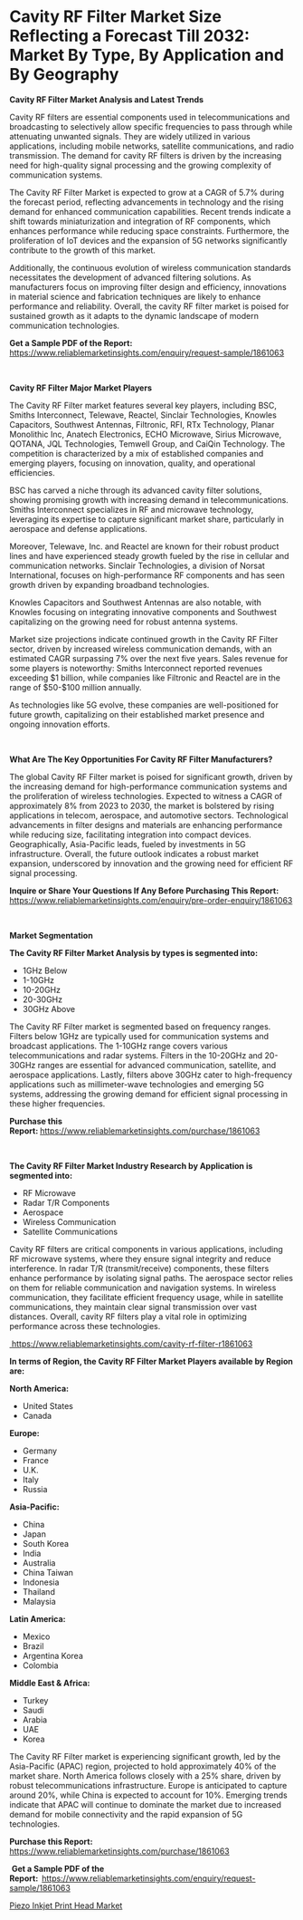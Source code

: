 <p><h1>Cavity RF Filter Market Size Reflecting a Forecast Till 2032: Market By Type, By Application and By Geography</h1></p><p><strong>Cavity RF Filter Market Analysis and Latest Trends</strong></p>
<p><p>Cavity RF filters are essential components used in telecommunications and broadcasting to selectively allow specific frequencies to pass through while attenuating unwanted signals. They are widely utilized in various applications, including mobile networks, satellite communications, and radio transmission. The demand for cavity RF filters is driven by the increasing need for high-quality signal processing and the growing complexity of communication systems.</p><p>The Cavity RF Filter Market is expected to grow at a CAGR of 5.7% during the forecast period, reflecting advancements in technology and the rising demand for enhanced communication capabilities. Recent trends indicate a shift towards miniaturization and integration of RF components, which enhances performance while reducing space constraints. Furthermore, the proliferation of IoT devices and the expansion of 5G networks significantly contribute to the growth of this market.</p><p>Additionally, the continuous evolution of wireless communication standards necessitates the development of advanced filtering solutions. As manufacturers focus on improving filter design and efficiency, innovations in material science and fabrication techniques are likely to enhance performance and reliability. Overall, the cavity RF filter market is poised for sustained growth as it adapts to the dynamic landscape of modern communication technologies.</p></p>
<p><strong>Get a Sample PDF of the Report:&nbsp;</strong> <a href="https://www.reliablemarketinsights.com/enquiry/request-sample/1861063?utm_campaign=3274&utm_medium=2&utm_source=Github&utm_content=ia&utm_term=12042025&utm_id=cavity-rf-filter">https://www.reliablemarketinsights.com/enquiry/request-sample/1861063</a></p>
<p>&nbsp;</p>
<p><strong>Cavity RF Filter Major Market Players</strong></p>
<p><p>The Cavity RF Filter market features several key players, including BSC, Smiths Interconnect, Telewave, Reactel, Sinclair Technologies, Knowles Capacitors, Southwest Antennas, Filtronic, RFI, RTx Technology, Planar Monolithic Inc, Anatech Electronics, ECHO Microwave, Sirius Microwave, QOTANA, JQL Technologies, Temwell Group, and CaiQin Technology. The competition is characterized by a mix of established companies and emerging players, focusing on innovation, quality, and operational efficiencies.</p><p>BSC has carved a niche through its advanced cavity filter solutions, showing promising growth with increasing demand in telecommunications. Smiths Interconnect specializes in RF and microwave technology, leveraging its expertise to capture significant market share, particularly in aerospace and defense applications.</p><p>Moreover, Telewave, Inc. and Reactel are known for their robust product lines and have experienced steady growth fueled by the rise in cellular and communication networks. Sinclair Technologies, a division of Norsat International, focuses on high-performance RF components and has seen growth driven by expanding broadband technologies.</p><p>Knowles Capacitors and Southwest Antennas are also notable, with Knowles focusing on integrating innovative components and Southwest capitalizing on the growing need for robust antenna systems.</p><p>Market size projections indicate continued growth in the Cavity RF Filter sector, driven by increased wireless communication demands, with an estimated CAGR surpassing 7% over the next five years. Sales revenue for some players is noteworthy: Smiths Interconnect reported revenues exceeding $1 billion, while companies like Filtronic and Reactel are in the range of $50-$100 million annually.</p><p>As technologies like 5G evolve, these companies are well-positioned for future growth, capitalizing on their established market presence and ongoing innovation efforts.</p></p>
<p>&nbsp;</p>
<p><strong>What Are The Key Opportunities For Cavity RF Filter Manufacturers?</strong></p>
<p><p>The global Cavity RF Filter market is poised for significant growth, driven by the increasing demand for high-performance communication systems and the proliferation of wireless technologies. Expected to witness a CAGR of approximately 8% from 2023 to 2030, the market is bolstered by rising applications in telecom, aerospace, and automotive sectors. Technological advancements in filter designs and materials are enhancing performance while reducing size, facilitating integration into compact devices. Geographically, Asia-Pacific leads, fueled by investments in 5G infrastructure. Overall, the future outlook indicates a robust market expansion, underscored by innovation and the growing need for efficient RF signal processing.</p></p>
<p><strong>Inquire or Share Your Questions If Any Before Purchasing This Report:</strong> <a href="https://www.reliablemarketinsights.com/enquiry/pre-order-enquiry/1861063?utm_campaign=3274&utm_medium=2&utm_source=Github&utm_content=ia&utm_term=12042025&utm_id=cavity-rf-filter">https://www.reliablemarketinsights.com/enquiry/pre-order-enquiry/1861063</a></p>
<p>&nbsp;</p>
<p><strong>Market Segmentation</strong></p>
<p><strong>The Cavity RF Filter Market Analysis by types is segmented into:</strong></p>
<p><ul><li>1GHz Below</li><li>1-10GHz</li><li>10-20GHz</li><li>20-30GHz</li><li>30GHz Above</li></ul></p>
<p><p>The Cavity RF Filter market is segmented based on frequency ranges. Filters below 1GHz are typically used for communication systems and broadcast applications. The 1-10GHz range covers various telecommunications and radar systems. Filters in the 10-20GHz and 20-30GHz ranges are essential for advanced communication, satellite, and aerospace applications. Lastly, filters above 30GHz cater to high-frequency applications such as millimeter-wave technologies and emerging 5G systems, addressing the growing demand for efficient signal processing in these higher frequencies.</p></p>
<p><strong>Purchase this Report:&nbsp;</strong><a href="https://www.reliablemarketinsights.com/purchase/1861063?utm_campaign=3274&utm_medium=2&utm_source=Github&utm_content=ia&utm_term=12042025&utm_id=cavity-rf-filter">https://www.reliablemarketinsights.com/purchase/1861063</a></p>
<p>&nbsp;</p>
<p><strong>The Cavity RF Filter Market Industry Research by Application is segmented into:</strong></p>
<p><ul><li>RF Microwave</li><li>Radar T/R Components</li><li>Aerospace</li><li>Wireless Communication</li><li>Satellite Communications</li></ul></p>
<p><p>Cavity RF filters are critical components in various applications, including RF microwave systems, where they ensure signal integrity and reduce interference. In radar T/R (transmit/receive) components, these filters enhance performance by isolating signal paths. The aerospace sector relies on them for reliable communication and navigation systems. In wireless communication, they facilitate efficient frequency usage, while in satellite communications, they maintain clear signal transmission over vast distances. Overall, cavity RF filters play a vital role in optimizing performance across these technologies.</p></p>
<p><a href="https://www.reliablemarketinsights.com/cavity-rf-filter-r1861063?utm_campaign=3274&utm_medium=2&utm_source=Github&utm_content=ia&utm_term=12042025&utm_id=cavity-rf-filter">&nbsp;https://www.reliablemarketinsights.com/cavity-rf-filter-r1861063</a></p>
<p><strong>In terms of Region, the Cavity RF Filter Market Players available by Region are:</strong></p>
<p>
    <p> <strong> North America: </strong>
        <ul>
            <li>United States</li>
            <li>Canada</li>
        </ul>
        </p> 
    <p> <strong> Europe: </strong>
        <ul>
            <li>Germany</li>
            <li>France</li>
            <li>U.K.</li>
            <li>Italy</li>
            <li>Russia</li>
        </ul>
        </p> 
    <p> <strong> Asia-Pacific: </strong>
        <ul>
            <li>China</li>
            <li>Japan</li>
            <li>South Korea</li>
            <li>India</li>
            <li>Australia</li>
            <li>China Taiwan</li>
            <li>Indonesia</li>
            <li>Thailand</li>
            <li>Malaysia</li>
        </ul>
        </p> 
    <p> <strong> Latin America: </strong>
        <ul>
            <li>Mexico</li>
            <li>Brazil</li>
            <li>Argentina Korea</li>
            <li>Colombia</li>
        </ul>
        </p> 
    <p> <strong> Middle East & Africa: </strong>
        <ul>
            <li>Turkey</li>
            <li>Saudi</li>
            <li>Arabia</li>
            <li>UAE</li>
            <li>Korea</li>
        </ul>
    </p>
    </p>
<p><p>The Cavity RF Filter market is experiencing significant growth, led by the Asia-Pacific (APAC) region, projected to hold approximately 40% of the market share. North America follows closely with a 25% share, driven by robust telecommunications infrastructure. Europe is anticipated to capture around 20%, while China is expected to account for 10%. Emerging trends indicate that APAC will continue to dominate the market due to increased demand for mobile connectivity and the rapid expansion of 5G technologies.</p></p>
<p><strong>Purchase this Report: </strong><a href="https://www.reliablemarketinsights.com/purchase/1861063?utm_campaign=3274&utm_medium=2&utm_source=Github&utm_content=ia&utm_term=12042025&utm_id=cavity-rf-filter">https://www.reliablemarketinsights.com/purchase/1861063</a></p>
<p>&nbsp;<strong>Get a Sample PDF of the Report:&nbsp;&nbsp;</strong><a href="https://www.reliablemarketinsights.com/enquiry/request-sample/1861063?utm_campaign=3274&utm_medium=2&utm_source=Github&utm_content=ia&utm_term=12042025&utm_id=cavity-rf-filter">https://www.reliablemarketinsights.com/enquiry/request-sample/1861063</a></p>
<p><strong></strong></p>
<p><p><a href="https://github.com/shrebasokib/Market-Research-Report-List-1/blob/main/piezo-inkjet-print-head-market.md?utm_campaign=3274&utm_medium=2&utm_source=Github&utm_content=ia&utm_term=12042025&utm_id=cavity-rf-filter">Piezo Inkjet Print Head Market</a></p></p>